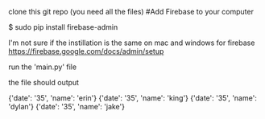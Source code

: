 clone this git repo (you need all the files)
#Add Firebase to your computer

$ sudo pip install firebase-admin

I'm not sure if the instillation is the same on mac and windows for firebase
https://firebase.google.com/docs/admin/setup

run the 'main.py' file

the file should output

{'date': '35', 'name': 'erin'}
{'date': '35', 'name': 'king'}
{'date': '35', 'name': 'dylan'}
{'date': '35', 'name': 'jake'}
